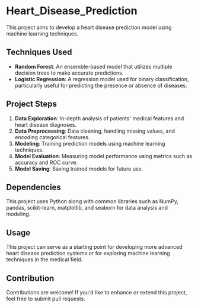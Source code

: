 # Heart_Disease_Prediction
This project aims to develop a heart disease prediction model using machine learning techniques. 
## Techniques Used

- **Random Forest**: An ensemble-based model that utilizes multiple decision trees to make accurate predictions.
- **Logistic Regression**: A regression model used for binary classification, particularly useful for predicting the presence or absence of diseases.

## Project Steps

1. **Data Exploration**: In-depth analysis of patients' medical features and heart disease diagnoses.
2. **Data Preprocessing**: Data cleaning, handling missing values, and encoding categorical features.
3. **Modeling**: Training prediction models using machine learning techniques.
4. **Model Evaluation**: Measuring model performance using metrics such as accuracy and ROC curve.
5. **Model Saving**: Saving trained models for future use.

## Dependencies

This project uses Python along with common libraries such as NumPy, pandas, scikit-learn, matplotlib, and seaborn for data analysis and modeling.

## Usage

This project can serve as a starting point for developing more advanced heart disease prediction systems or for exploring machine learning techniques in the medical field.

## Contribution

Contributions are welcome! If you'd like to enhance or extend this project, feel free to submit pull requests.
